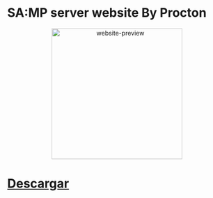 # SA:MP server website By Procton

<p align="center">
    <img width="300" src="https://github.com/neetoons/samp-server-website-Procton/blob/main/preview .jpg" alt="website-preview">
</p>

# [Descargar](https://github.com/neetoons/samp-server-website-Procton/releases/download/1.0/samp-server-website-Procton.zip)